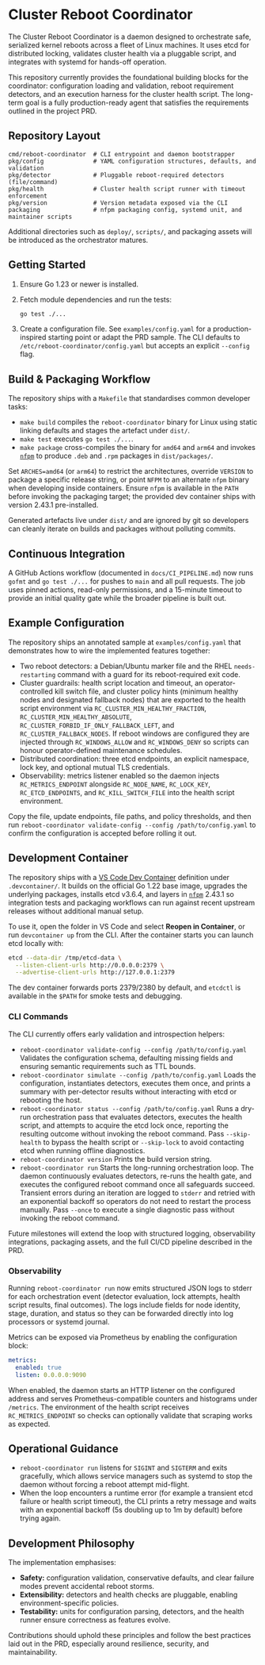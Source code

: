 # Cluster Reboot Coordinator

The Cluster Reboot Coordinator is a daemon designed to orchestrate safe, serialized
kernel reboots across a fleet of Linux machines.  It uses etcd for distributed
locking, validates cluster health via a pluggable script, and integrates with
systemd for hands-off operation.

This repository currently provides the foundational building blocks for the
coordinator: configuration loading and validation, reboot requirement detectors,
and an execution harness for the cluster health script.  The long-term goal is a
fully production-ready agent that satisfies the requirements outlined in the
project PRD.

## Repository Layout

```
cmd/reboot-coordinator  # CLI entrypoint and daemon bootstrapper
pkg/config              # YAML configuration structures, defaults, and validation
pkg/detector            # Pluggable reboot-required detectors (file/command)
pkg/health              # Cluster health script runner with timeout enforcement
pkg/version             # Version metadata exposed via the CLI
packaging               # nfpm packaging config, systemd unit, and maintainer scripts
```

Additional directories such as `deploy/`, `scripts/`, and packaging assets will
be introduced as the orchestrator matures.

## Getting Started

1. Ensure Go 1.23 or newer is installed.
2. Fetch module dependencies and run the tests:

   ```bash
   go test ./...
   ```

3. Create a configuration file.  See `examples/config.yaml` for a production-
   inspired starting point or adapt the PRD sample.  The CLI defaults to
   `/etc/reboot-coordinator/config.yaml` but accepts an explicit `--config` flag.

## Build & Packaging Workflow

The repository ships with a `Makefile` that standardises common developer tasks:

- `make build` compiles the `reboot-coordinator` binary for Linux using static
  linking defaults and stages the artefact under `dist/`.
- `make test` executes `go test ./...`.
- `make package` cross-compiles the binary for `amd64` and `arm64` and invokes
  [`nfpm`](https://nfpm.goreleaser.com/) to produce `.deb` and `.rpm` packages in
  `dist/packages/`.

Set `ARCHES=amd64` (or `arm64`) to restrict the architectures, override
`VERSION` to package a specific release string, or point `NFPM` to an alternate
`nfpm` binary when developing inside containers.  Ensure `nfpm` is available in
the `PATH` before invoking the packaging target; the provided dev container
ships with version 2.43.1 pre-installed.

Generated artefacts live under `dist/` and are ignored by git so developers can
cleanly iterate on builds and packages without polluting commits.

## Continuous Integration

A GitHub Actions workflow (documented in `docs/CI_PIPELINE.md`) now runs `gofmt`
and `go test ./...` for pushes to `main` and all pull requests.  The job uses
pinned actions, read-only permissions, and a 15-minute timeout to provide an
initial quality gate while the broader pipeline is built out.

## Example Configuration

The repository ships an annotated sample at `examples/config.yaml` that
demonstrates how to wire the implemented features together:

- Two reboot detectors: a Debian/Ubuntu marker file and the RHEL `needs-restarting`
  command with a guard for its reboot-required exit code.
- Cluster guardrails: health script location and timeout, an operator-controlled
  kill switch file, and cluster policy hints (minimum healthy nodes and
  designated fallback nodes) that are exported to the health script environment
  via `RC_CLUSTER_MIN_HEALTHY_FRACTION`, `RC_CLUSTER_MIN_HEALTHY_ABSOLUTE`,
  `RC_CLUSTER_FORBID_IF_ONLY_FALLBACK_LEFT`, and
  `RC_CLUSTER_FALLBACK_NODES`.  If reboot windows are configured they are
  injected through `RC_WINDOWS_ALLOW` and `RC_WINDOWS_DENY` so scripts can
  honour operator-defined maintenance schedules.
- Distributed coordination: three etcd endpoints, an explicit namespace,
  lock key, and optional mutual TLS credentials.
- Observability: metrics listener enabled so the daemon injects
  `RC_METRICS_ENDPOINT` alongside `RC_NODE_NAME`, `RC_LOCK_KEY`,
  `RC_ETCD_ENDPOINTS`, and `RC_KILL_SWITCH_FILE` into the health script
  environment.

Copy the file, update endpoints, file paths, and policy thresholds, and then run
`reboot-coordinator validate-config --config /path/to/config.yaml` to confirm
the configuration is accepted before rolling it out.

## Development Container

The repository ships with a [VS Code Dev Container](https://containers.dev/)
definition under `.devcontainer/`.  It builds on the official Go 1.22 base
image, upgrades the underlying packages, installs etcd v3.6.4, and layers in
[`nfpm`](https://nfpm.goreleaser.com/) 2.43.1 so integration tests and packaging
workflows can run against recent upstream releases without additional manual
setup.

To use it, open the folder in VS Code and select **Reopen in Container**, or run
`devcontainer up` from the CLI.  After the container starts you can launch etcd
locally with:

```bash
etcd --data-dir /tmp/etcd-data \
  --listen-client-urls http://0.0.0.0:2379 \
  --advertise-client-urls http://127.0.0.1:2379
```

The dev container forwards ports 2379/2380 by default, and `etcdctl` is
available in the `$PATH` for smoke tests and debugging.

### CLI Commands

The CLI currently offers early validation and introspection helpers:

- `reboot-coordinator validate-config --config /path/to/config.yaml`
  Validates the configuration schema, defaulting missing fields and ensuring
  semantic requirements such as TTL bounds.
- `reboot-coordinator simulate --config /path/to/config.yaml`
  Loads the configuration, instantiates detectors, executes them once, and
  prints a summary with per-detector results without interacting with etcd or
  rebooting the host.
- `reboot-coordinator status --config /path/to/config.yaml`
  Runs a dry-run orchestration pass that evaluates detectors, executes the
  health script, and attempts to acquire the etcd lock once, reporting the
  resulting outcome without invoking the reboot command.  Pass `--skip-health`
  to bypass the health script or `--skip-lock` to avoid contacting etcd when
  running offline diagnostics.
- `reboot-coordinator version`
  Prints the build version string.
- `reboot-coordinator run`
  Starts the long-running orchestration loop.  The daemon continuously
  evaluates detectors, re-runs the health gate, and executes the configured
  reboot command once all safeguards succeed.  Transient errors during an
  iteration are logged to `stderr` and retried with an exponential backoff so
  operators do not need to restart the process manually.  Pass `--once` to
  execute a single diagnostic pass without invoking the reboot command.

Future milestones will extend the loop with structured logging, observability
integrations, packaging assets, and the full CI/CD pipeline described in the
PRD.

### Observability

Running `reboot-coordinator run` now emits structured JSON logs to stderr for
each orchestration event (detector evaluation, lock attempts, health script
results, final outcomes).  The logs include fields for node identity, stage,
duration, and status so they can be forwarded directly into log processors or
systemd journal.

Metrics can be exposed via Prometheus by enabling the configuration block:

```yaml
metrics:
  enabled: true
  listen: 0.0.0.0:9090
```

When enabled, the daemon starts an HTTP listener on the configured address and
serves Prometheus-compatible counters and histograms under `/metrics`.  The
environment of the health script receives `RC_METRICS_ENDPOINT` so checks can
optionally validate that scraping works as expected.

## Operational Guidance

- `reboot-coordinator run` listens for `SIGINT` and `SIGTERM` and exits
  gracefully, which allows service managers such as systemd to stop the daemon
  without forcing a reboot attempt mid-flight.
- When the loop encounters a runtime error (for example a transient etcd
  failure or health script timeout), the CLI prints a retry message and waits
  with an exponential backoff (5s doubling up to 1m by default) before trying
  again.

## Development Philosophy

The implementation emphasises:

- **Safety:** configuration validation, conservative defaults, and clear failure
  modes prevent accidental reboot storms.
- **Extensibility:** detectors and health checks are pluggable, enabling
  environment-specific policies.
- **Testability:** units for configuration parsing, detectors, and the health
  runner ensure correctness as features evolve.

Contributions should uphold these principles and follow the best practices laid
out in the PRD, especially around resilience, security, and maintainability.
